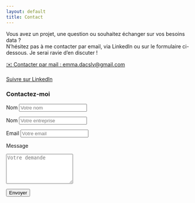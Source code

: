 ```yaml
---
layout: default
title: Contact
---
```




<div id="contact"></div>

Vous avez un projet, une question ou souhaitez échanger sur vos besoins data ?  
N’hésitez pas à me contacter par email, via LinkedIn ou sur le formulaire ci-dessous. Je serai ravie d’en discuter !

<div class="textecentre">
    <!-- Bouton mail -->
    <a href="mailto:emma.dacslv@gmail.com" class="badge-mail">
        ✉️ Contacter par mail : emma.dacslv@gmail.com
    </a>
    <br><br>
    <!-- Badge Linkedin -->
    <a <script src="https://platform.linkedin.com/badges/js/profile.js" async defer type="text/javascript"></script>
    <div class="badge-base LI-profile-badge" data-locale="fr_FR" data-size="large" data-theme="light" data-type="HORIZONTAL" data-vanity="emma-d-352a37211" data-version="v1"><a class="badge-base__link LI-simple-link" href="https://fr.linkedin.com/in/emma-d-352a37211?trk=profile-badge">
    <a class="btn-github" href="https://www.linkedin.com/comm/mynetwork/discovery-see-all?usecase=PEOPLE_FOLLOWS&followMember=emma-d-352a37211" target="_blank">Suivre sur LinkedIn</a>
</div> 
         

<form action="https://formsubmit.co/25f8342e7ed18e484f8a024826d9583f" method="POST" class="contact-form">
  <h3>Contactez-moi</h3>

  <label for="name">Nom</label>
  <input type="text" id="name" name="name" placeholder="Votre nom" required>

  <label for="entreprise">Nom</label>
  <input type="text" id="entreprise" name="entreprise" placeholder="Votre entreprise" required>

  <label for="email">Email</label>
  <input type="email" id="email" name="email" placeholder="Votre email" required>

  <label for="message">Message</label>
  <textarea id="message" name="message" placeholder="Votre demande" rows="5" required></textarea>

  <button type="submit">Envoyer</button>
</form>

